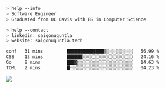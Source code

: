 ```bash
> help --info
> Software Engineer
> Graduated from UC Davis with BS in Computer Science
```

```bash
> help --contact
> linkedin: saigonuguntla
> website: saigonuguntla.tech
```

<!--START_SECTION:waka-->

```txt
conf   31 mins         ██████████████▒░░░░░░░░░░   56.99 %
CSS    13 mins         ██████░░░░░░░░░░░░░░░░░░░   24.16 %
Go     8 mins          ███▓░░░░░░░░░░░░░░░░░░░░░   14.63 %
TOML   2 mins          █░░░░░░░░░░░░░░░░░░░░░░░░   04.23 %
```

<!--END_SECTION:waka-->

![](https://komarev.com/ghpvc/?username=saigonu&color=6A8AFF)
